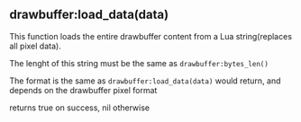 ## drawbuffer:load_data(data)

This function loads the entire drawbuffer content from a Lua string(replaces
all pixel data).

The lenght of this string must be the same as `drawbuffer:bytes_len()`

The format is the same as `drawbuffer:load_data(data)` would return, and
depends on the drawbuffer pixel format

returns true on success, nil otherwise
